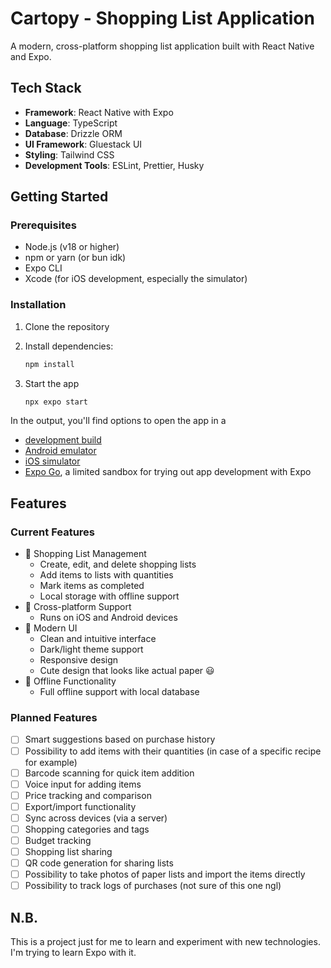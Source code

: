 # Cartopy - Shopping List Application

A modern, cross-platform shopping list application built with React Native and Expo.

## Tech Stack

- **Framework**: React Native with Expo
- **Language**: TypeScript
- **Database**: Drizzle ORM
- **UI Framework**: Gluestack UI
- **Styling**: Tailwind CSS
- **Development Tools**: ESLint, Prettier, Husky

## Getting Started

### Prerequisites

- Node.js (v18 or higher)
- npm or yarn (or bun idk)
- Expo CLI
- Xcode (for iOS development, especially the simulator)

### Installation

1. Clone the repository
2. Install dependencies:

   ```bash
   npm install
   ```

2. Start the app

   ```bash
   npx expo start
   ```

In the output, you'll find options to open the app in a

- [development build](https://docs.expo.dev/develop/development-builds/introduction/)
- [Android emulator](https://docs.expo.dev/workflow/android-studio-emulator/)
- [iOS simulator](https://docs.expo.dev/workflow/ios-simulator/)
- [Expo Go](https://expo.dev/go), a limited sandbox for trying out app development with Expo

## Features

### Current Features

- 📝 Shopping List Management
  - Create, edit, and delete shopping lists
  - Add items to lists with quantities
  - Mark items as completed
  - Local storage with offline support
- 📱 Cross-platform Support
  - Runs on iOS and Android devices
- 🎨 Modern UI
  - Clean and intuitive interface
  - Dark/light theme support
  - Responsive design
  - Cute design that looks like actual paper 😃
- 📱 Offline Functionality
  - Full offline support with local database

### Planned Features

- [ ] Smart suggestions based on purchase history
- [ ] Possibility to add items with their quantities (in case of a specific recipe for example)
- [ ] Barcode scanning for quick item addition
- [ ] Voice input for adding items
- [ ] Price tracking and comparison
- [ ] Export/import functionality
- [ ] Sync across devices (via a server)
- [ ] Shopping categories and tags
- [ ] Budget tracking
- [ ] Shopping list sharing
- [ ] QR code generation for sharing lists
- [ ] Possibility to take photos of paper lists and import the items directly
- [ ] Possibility to track logs of purchases (not sure of this one ngl)

## N.B.
This is a project just for me to learn and experiment with new technologies. I'm trying to learn Expo with it. 